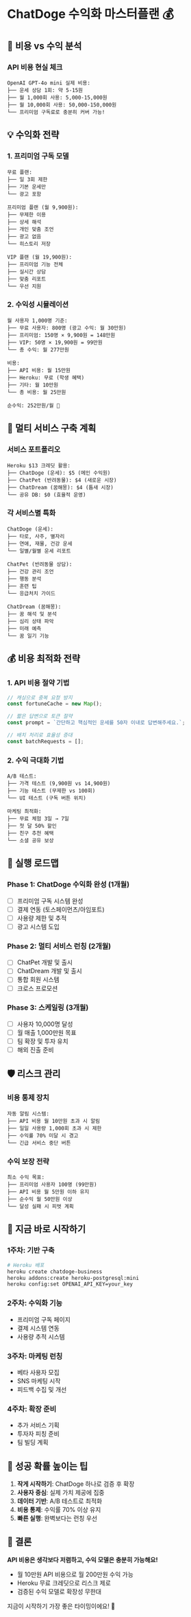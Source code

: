 # ChatDoge 수익화 마스터플랜 💰

## 🎯 비용 vs 수익 분석

### API 비용 현실 체크

```
OpenAI GPT-4o mini 실제 비용:
├── 운세 상담 1회: 약 5-15원
├── 월 1,000회 사용: 5,000-15,000원
├── 월 10,000회 사용: 50,000-150,000원
└── 프리미엄 구독료로 충분히 커버 가능!
```

## 💡 수익화 전략

### 1. 프리미엄 구독 모델

```
무료 플랜:
├── 일 3회 제한
├── 기본 운세만
└── 광고 포함

프리미엄 플랜 (월 9,900원):
├── 무제한 이용
├── 상세 해석
├── 개인 맞춤 조언
├── 광고 없음
└── 히스토리 저장

VIP 플랜 (월 19,900원):
├── 프리미엄 기능 전체
├── 실시간 상담
├── 맞춤 리포트
└── 우선 지원
```

### 2. 수익성 시뮬레이션

```
월 사용자 1,000명 기준:
├── 무료 사용자: 800명 (광고 수익: 월 30만원)
├── 프리미엄: 150명 × 9,900원 = 148만원
├── VIP: 50명 × 19,900원 = 99만원
└── 총 수익: 월 277만원

비용:
├── API 비용: 월 15만원
├── Heroku: 무료 (학생 혜택)
├── 기타: 월 10만원
└── 총 비용: 월 25만원

순수익: 252만원/월 🎉
```

## 🚀 멀티 서비스 구축 계획

### 서비스 포트폴리오

```
Heroku $13 크레딧 활용:
├── ChatDoge (운세): $5 (메인 수익원)
├── ChatPet (반려동물): $4 (새로운 시장)
├── ChatDream (꿈해몽): $4 (틈새 시장)
└── 공유 DB: $0 (효율적 운영)
```

### 각 서비스별 특화

```
ChatDoge (운세):
├── 타로, 사주, 별자리
├── 연애, 재물, 건강 운세
└── 일별/월별 운세 리포트

ChatPet (반려동물 상담):
├── 건강 관리 조언
├── 행동 분석
├── 훈련 팁
└── 응급처치 가이드

ChatDream (꿈해몽):
├── 꿈 해석 및 분석
├── 심리 상태 파악
├── 미래 예측
└── 꿈 일기 기능
```

## 💰 비용 최적화 전략

### 1. API 비용 절약 기법

```javascript
// 캐싱으로 중복 요청 방지
const fortuneCache = new Map();

// 짧은 답변으로 토큰 절약
const prompt = `간단하고 핵심적인 운세를 50자 이내로 답변해주세요.`;

// 배치 처리로 효율성 증대
const batchRequests = [];
```

### 2. 수익 극대화 기법

```
A/B 테스트:
├── 가격 테스트 (9,900원 vs 14,900원)
├── 기능 테스트 (무제한 vs 100회)
└── UI 테스트 (구독 버튼 위치)

마케팅 최적화:
├── 무료 체험 3일 → 7일
├── 첫 달 50% 할인
├── 친구 추천 혜택
└── 소셜 공유 보상
```

## 🎯 실행 로드맵

### Phase 1: ChatDoge 수익화 완성 (1개월)

- [ ] 프리미엄 구독 시스템 완성
- [ ] 결제 연동 (토스페이먼츠/아임포트)
- [ ] 사용량 제한 및 추적
- [ ] 광고 시스템 도입

### Phase 2: 멀티 서비스 런칭 (2개월)

- [ ] ChatPet 개발 및 출시
- [ ] ChatDream 개발 및 출시
- [ ] 통합 회원 시스템
- [ ] 크로스 프로모션

### Phase 3: 스케일링 (3개월)

- [ ] 사용자 10,000명 달성
- [ ] 월 매출 1,000만원 목표
- [ ] 팀 확장 및 투자 유치
- [ ] 해외 진출 준비

## 🛡️ 리스크 관리

### 비용 통제 장치

```
자동 알림 시스템:
├── API 비용 월 10만원 초과 시 알림
├── 일일 사용량 1,000회 초과 시 제한
├── 수익률 70% 미달 시 경고
└── 긴급 서비스 중단 버튼
```

### 수익 보장 전략

```
최소 수익 목표:
├── 프리미엄 사용자 100명 (99만원)
├── API 비용 월 5만원 이하 유지
├── 순수익 월 50만원 이상
└── 달성 실패 시 피벗 계획
```

## 🚀 지금 바로 시작하기

### 1주차: 기반 구축

```bash
# Heroku 배포
heroku create chatdoge-business
heroku addons:create heroku-postgresql:mini
heroku config:set OPENAI_API_KEY=your_key
```

### 2주차: 수익화 기능

- 프리미엄 구독 페이지
- 결제 시스템 연동
- 사용량 추적 시스템

### 3주차: 마케팅 런칭

- 베타 사용자 모집
- SNS 마케팅 시작
- 피드백 수집 및 개선

### 4주차: 확장 준비

- 추가 서비스 기획
- 투자자 피칭 준비
- 팀 빌딩 계획

## 💎 성공 확률 높이는 팁

1. **작게 시작하기**: ChatDoge 하나로 검증 후 확장
2. **사용자 중심**: 실제 가치 제공에 집중
3. **데이터 기반**: A/B 테스트로 최적화
4. **비용 통제**: 수익률 70% 이상 유지
5. **빠른 실행**: 완벽보다는 런칭 우선

## 🎉 결론

**API 비용은 생각보다 저렴하고, 수익 모델은 충분히 가능해요!**

- 월 10만원 API 비용으로 월 200만원 수익 가능
- Heroku 무료 크레딧으로 리스크 제로
- 검증된 수익 모델로 확장성 무한대

지금이 시작하기 가장 좋은 타이밍이에요! 🚀
